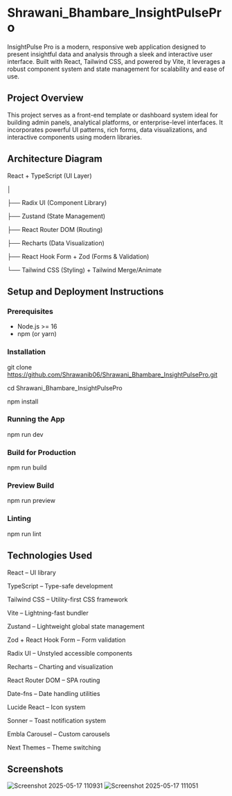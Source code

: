 # Shrawani_Bhambare_InsightPulsePro

InsightPulse Pro is a modern, responsive web application designed to present insightful data and analysis through a sleek and interactive user interface. Built with React, Tailwind CSS, and powered by Vite, it leverages a robust component system and state management for scalability and ease of use.


## Project Overview

This project serves as a front-end template or dashboard system ideal for building admin panels, analytical platforms, or enterprise-level interfaces. It incorporates powerful UI patterns, rich forms, data visualizations, and interactive components using modern libraries.


## Architecture Diagram

React + TypeScript (UI Layer)

│

├── Radix UI (Component Library)

├── Zustand (State Management)

├── React Router DOM (Routing)

├── Recharts (Data Visualization)

├── React Hook Form + Zod (Forms & Validation)

└── Tailwind CSS (Styling) + Tailwind Merge/Animate


## Setup and Deployment Instructions

### Prerequisites

- Node.js >= 16
- npm (or yarn)


### Installation

git clone https://github.com/Shrawanib06/Shrawani_Bhambare_InsightPulsePro.git

cd Shrawani_Bhambare_InsightPulsePro

npm install


### Running the App

npm run dev


### Build for Production

npm run build


### Preview Build

npm run preview


### Linting

npm run lint


## Technologies Used

React – UI library

TypeScript – Type-safe development

Tailwind CSS – Utility-first CSS framework

Vite – Lightning-fast bundler

Zustand – Lightweight global state management

Zod + React Hook Form – Form validation

Radix UI – Unstyled accessible components

Recharts – Charting and visualization

React Router DOM – SPA routing

Date-fns – Date handling utilities

Lucide React – Icon system

Sonner – Toast notification system

Embla Carousel – Custom carousels

Next Themes – Theme switching


## Screenshots

![Screenshot 2025-05-17 110931](https://github.com/user-attachments/assets/d2b0c291-4706-4a6c-baf1-ea064649d869)
![Screenshot 2025-05-17 111051](https://github.com/user-attachments/assets/3ebfe67f-6214-4e88-95eb-e8ff635eefd3)



